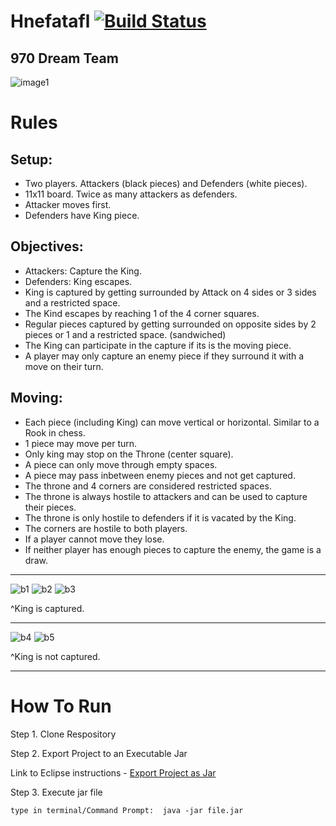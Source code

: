 # Hnefatafl [![Build Status](https://travis-ci.com/csucs414/cs414-f18-001-970DreamTeam.svg?branch=master)](https://travis-ci.com/csucs414/cs414-f18-001-970DreamTeam)
## 970 Dream Team
![image1](https://github.com/csucs414/cs414-f18-001-970DreamTeam/blob/master/images/hnefatafl_board.jpg)

# Rules

## Setup:
* Two players. Attackers (black pieces) and Defenders (white pieces).
* 11x11 board. Twice as many attackers as defenders.
* Attacker moves first.
* Defenders have King piece.

## Objectives:
* Attackers: Capture the King.
* Defenders: King escapes.
* King is captured by getting surrounded by Attack on 4 sides or 3 sides and a restricted space.
* The Kind escapes by reaching 1 of the 4 corner squares. 
* Regular pieces captured by getting surrounded on opposite sides by 2 pieces or 1 and a restricted space. (sandwiched)
* The King can participate in the capture if its is the moving piece.
* A player may only capture an enemy piece if they surround it with a move on their turn.

## Moving:
* Each piece (including King) can move vertical or horizontal. Similar to a Rook in chess.
* 1 piece may move per turn.
* Only king may stop on the Throne (center square).
* A piece can only move through empty spaces.
* A piece may pass inbetween enemy pieces and not get captured.
* The throne and 4 corners are considered restricted spaces.
* The throne is always hostile to attackers and can be used to capture their pieces.
* The throne is only hostile to defenders if it is vacated by the King.
* The corners are hostile to both players.
* If a player cannot move they lose.
* If neither player has enough pieces to capture the enemy, the game is a draw.

---

![b1](https://github.com/csucs414/cs414-f18-001-970DreamTeam/blob/master/images/b1.jpeg) ![b2](https://github.com/csucs414/cs414-f18-001-970DreamTeam/blob/master/images/b2.jpeg) ![b3](https://github.com/csucs414/cs414-f18-001-970DreamTeam/blob/master/images/b3.jpeg)

^King is captured.

---

![b4](https://github.com/csucs414/cs414-f18-001-970DreamTeam/blob/master/images/b4.jpeg) ![b5](https://github.com/csucs414/cs414-f18-001-970DreamTeam/blob/master/images/b5.jpeg)

^King is not captured.

---


# How To Run
Step 1. Clone Respository

Step 2. Export Project to an Executable Jar

Link to Eclipse instructions - [Export Project as Jar](https://www.google.com/url?sa=t&rct=j&q=&esrc=s&source=web&cd=3&cad=rja&uact=8&ved=2ahUKEwjH2I305M_lAhXSmq0KHX50DQMQFjACegQICxAH&url=https%3A%2F%2Fhelp.eclipse.org%2Fkepler%2Ftopic%2Forg.eclipse.jdt.doc.user%2Ftasks%2Ftasks-37.htm&usg=AOvVaw0j3qyOaoLXHgagip1UASI-)
    
Step 3. Execute jar file

    type in terminal/Command Prompt:  java -jar file.jar
